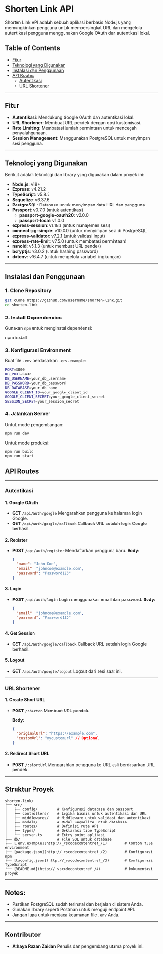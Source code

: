 
# Shorten Link API

Shorten Link API adalah sebuah aplikasi berbasis Node.js yang memungkinkan pengguna untuk mempersingkat URL dan mengelola autentikasi pengguna menggunakan Google OAuth dan autentikasi lokal.

## Table of Contents

- [Fitur](#Fitur)
- [Teknologi yang Digunakan](#Teknologi-yang-Digunakan)
- [Instalasi dan Penggunaan](#Instalasi-dan-Penggunaan)
- [API Routes](#API-Routes)
  - [Autentikasi](#Autentikasi)
  - [URL Shortener](#URL-Shortener)

---

## Fitur

- **Autentikasi**: Mendukung Google OAuth dan autentikasi lokal.
- **URL Shortener**: Membuat URL pendek dengan opsi kustomisasi.
- **Rate Limiting**: Membatasi jumlah permintaan untuk mencegah penyalahgunaan.
- **Session Management**: Menggunakan PostgreSQL untuk menyimpan sesi pengguna.

---

## Teknologi yang Digunakan

Berikut adalah teknologi dan library yang digunakan dalam proyek ini:

- **Node.js**: v18+
- **Express**: v4.21.2
- **TypeScript**: v5.8.2
- **Sequelize**: v6.37.6
- **PostgreSQL**: Database untuk menyimpan data URL dan pengguna.
- **Passport**: v0.7.0 (untuk autentikasi)
  - **passport-google-oauth20**: v2.0.0
  - **passport-local**: v1.0.0
- **express-session**: v1.18.1 (untuk manajemen sesi)
- **connect-pg-simple**: v10.0.0 (untuk menyimpan sesi di PostgreSQL)
- **express-validator**: v7.2.1 (untuk validasi input)
- **express-rate-limit**: v7.5.0 (untuk membatasi permintaan)
- **nanoid**: v5.1.3 (untuk membuat URL pendek)
- **bcryptjs**: v3.0.2 (untuk hashing password)
- **dotenv**: v16.4.7 (untuk mengelola variabel lingkungan)

---

## Instalasi dan Penggunaan

### 1. Clone Repository

```bash
git clone https://github.com/username/shorten-link.git
cd shorten-link
```


### 2. Install Dependencies

Gunakan `npm` untuk menginstal dependensi:

npm install

### 3. Konfigurasi Environment

Buat file `.env` berdasarkan `.env.example`:

```bash
PORT=3000
DB_PORT=5432
DB_USERNAME=your_db_username
DB_PASSWORD=your_db_password
DB_DATABASE=your_db_name
GOOGLE_CLIENT_ID=your_google_client_id
GOOGLE_CLIENT_SECRET=your_google_client_secret
SESSION_SECRET=your_session_secret
```

### 4. Jalankan Server

Untuk mode pengembangan:

```bash
npm run dev
```

Untuk mode produksi:

```bash
npm run build
npm run start
```

## API Routes

---

### Autentikasi

#### 1. Google OAuth

* **GET** `/api/auth/google`
  Mengarahkan pengguna ke halaman login Google.
* **GET** `/api/auth/google/callback`
  Callback URL setelah login Google berhasil.

#### 2. Register

* **POST** `/api/auth/register`
  Mendaftarkan pengguna baru.
  **Body:**
  ```json
  {
    "name": "John Doe",
    "email": "johndoe@example.com",
    "password": "Password123"
  }
  ```

#### 3. Login

* **POST** `/api/auth/login`
  Login menggunakan email dan password.
  **Body:**
  ```json
  {
    "email": "johndoe@example.com",
    "password": "Password123"
  }
  ```

#### 4. Get Session

* **GET** `/api/auth/google/callback`
  Callback URL setelah login Google berhasil.

#### 5. Logout

* **GET** `/api/auth/google/logout`
  Logout dari sesi saat ini.

---

### URL Shortener

#### 1. Create Short URL

* **POST** `/shorten`
  Membuat URL pendek.

  **Body:**

  ```json
  {
    "originalUrl": "https://example.com",
    "customUrl": "mycustomurl" // Optional
  }
  ```

#### 2. Redirect Short URL

* **POST** `/:shortUrl`
  Mengarahlan pengguna ke URL asli berdasarkan URL pendek.

---

## Struktur Proyek

```
shorten-link/
├── src/
│   ├── config/         # Konfigurasi database dan passport
│   ├── controllers/    # Logika bisnis untuk autentikasi dan URL
│   ├── middlewares/    # Middleware untuk validasi dan autentikasi
│   ├── models/         # Model Sequelize untuk database
│   ├── routes/         # Definisi rute API
│   ├── types/          # Deklarasi tipe TypeScript
│   └── server.ts       # Entry point aplikasi
├── db/                 # File SQL untuk database
├── [.env.example](http://_vscodecontentref_/1)        # Contoh file environment
├── [package.json](http://_vscodecontentref_/2)        # Konfigurasi npm
├── [tsconfig.json](http://_vscodecontentref_/3)       # Konfigurasi TypeScript
└── [README.md](http://_vscodecontentref_/4)           # Dokumentasi proyek
```

---

## Notes:

* Pastikan PostgreSQL sudah terinstal dan berjalan di sistem Anda.
* Gunakan library seperti Postman untuk menguji endpoint API.
* Jangan lupa untuk menjaga keamanan file `.env` Anda.

---

## Kontributor

* **Athaya Razan Zaidan**
  Penulis dan pengembang utama proyek ini.
